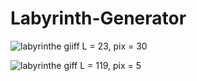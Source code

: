 # Labyrinth-Generator

![labyrinthe giiff](https://user-images.githubusercontent.com/77071173/109235614-4d5f6d80-77ce-11eb-9efe-9607143bb23d.gif)
           L = 23, pix = 30

![labyrinthe giff](https://user-images.githubusercontent.com/77071173/109233751-b513b980-77ca-11eb-996f-737070a723fc.gif)
           L = 119, pix = 5

